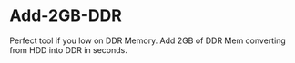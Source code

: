 # Add-2GB-DDR
Perfect tool if you low on DDR Memory. Add 2GB of DDR Mem converting from HDD into DDR in seconds.
